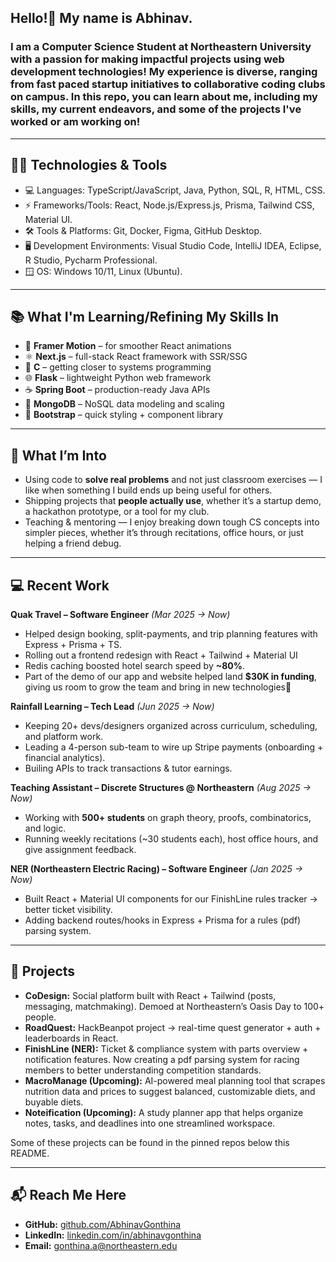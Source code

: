 ## Hello!👋 My name is Abhinav.

### I am a Computer Science Student at Northeastern University with a passion for making impactful projects using web development technologies! My experience is diverse, ranging from fast paced startup initiatives to collaborative coding clubs on campus. In this repo, you can learn about me, including my skills, my current endeavors, and some of the projects I've worked or am working on!

---

## 🧑‍💻 Technologies & Tools
* 💻 Languages: TypeScript/JavaScript, Java, Python, SQL, R, HTML, CSS.
* ⚡ Frameworks/Tools: React, Node.js/Express.js, Prisma, Tailwind CSS, Material UI.
* 🛠️ Tools & Platforms: Git, Docker, Figma, GitHub Desktop.
* 🖥️ Development Environments: Visual Studio Code, IntelliJ IDEA, Eclipse, R Studio, Pycharm Professional.
* 🪟 OS: Windows 10/11, Linux (Ubuntu).

---

## 📚 What I'm Learning/Refining My Skills In
- 🎨 **Framer Motion** – for smoother React animations  
- ⚛️ **Next.js** – full-stack React framework with SSR/SSG  
- 🔣 **C** – getting closer to systems programming  
- 🌐 **Flask** – lightweight Python web framework  
- ☕ **Spring Boot** – production-ready Java APIs  
- 🍃 **MongoDB** – NoSQL data modeling and scaling  
- 🎀 **Bootstrap** – quick styling + component library

---

## 🌱 What I’m Into  
- Using code to **solve real problems** and not just classroom exercises — I like when something I build ends up being useful for others.  
- Shipping projects that **people actually use**, whether it’s a startup demo, a hackathon prototype, or a tool for my club.  
- Teaching & mentoring — I enjoy breaking down tough CS concepts into simpler pieces, whether it’s through recitations, office hours, or just helping a friend debug.

---

## 💻 Recent Work  

**Quak Travel – Software Engineer** *(Mar 2025 → Now)*  
- Helped design booking, split-payments, and trip planning features with Express + Prisma + TS.  
- Rolling out a frontend redesign with React + Tailwind + Material UI
- Redis caching boosted hotel search speed by **~80%**.  
- Part of the demo of our app and website helped land **$30K in funding**, giving us room to grow the team and bring in new technologies🙌  

**Rainfall Learning – Tech Lead** *(Jun 2025 → Now)*  
- Keeping 20+ devs/designers organized across curriculum, scheduling, and platform work.  
- Leading a 4-person sub-team to wire up Stripe payments (onboarding + financial analytics).  
- Builing APIs to track transactions & tutor earnings.  

**Teaching Assistant – Discrete Structures @ Northeastern** *(Aug 2025 → Now)*  
- Working with **500+ students** on graph theory, proofs, combinatorics, and logic.  
- Running weekly recitations (~30 students each), host office hours, and give assignment feedback.  

**NER (Northeastern Electric Racing) – Software Engineer** *(Jan 2025 → Now)*  
- Built React + Material UI components for our FinishLine rules tracker → better ticket visibility.  
- Adding backend routes/hooks in Express + Prisma for a rules (pdf) parsing system.

---

## 🚀 Projects  

- **CoDesign:** Social platform built with React + Tailwind (posts, messaging, matchmaking). Demoed at Northeastern’s Oasis Day to 100+ people.  
- **RoadQuest:** HackBeanpot project → real-time quest generator + auth + leaderboards in React.  
- **FinishLine (NER):** Ticket & compliance system with parts overview + notification features. Now creating a pdf parsing system for racing members to better understanding competition standards.
- **MacroManage (Upcoming):** AI-powered meal planning tool that scrapes nutrition data and prices to suggest balanced, customizable diets, and buyable diets.  
- **Noteification (Upcoming):** A study planner app that helps organize notes, tasks, and deadlines into one streamlined workspace.

Some of these projects can be found in the pinned repos below this README.

---

## 📬 Reach Me Here  
- **GitHub:** [github.com/AbhinavGonthina](https://github.com/AbhinavGonthina)  
- **LinkedIn:** [linkedin.com/in/abhinavgonthina](https://linkedin.com/in/abhinavgonthina)  
- **Email:** gonthina.a@northeastern.edu  
